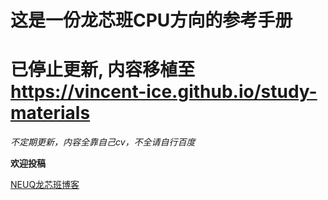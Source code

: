 # 这是一份龙芯班CPU方向的参考手册

# **已停止更新, 内容移植至 https://vincent-ice.github.io/study-materials**

*不定期更新，内容全靠自己cv，不全请自行百度*

**欢迎投稿**

[NEUQ龙芯班博客](https://loongson-neuq.pages.dev/)
